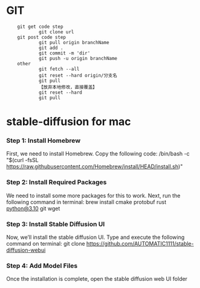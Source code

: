 # GIT
        git get code step
                git clone url
        git post code step
                git pull origin branchName
                git add .
                git commit -m 'dir'
                git push -u origin branchName
        other
                git fetch --all
                git reset --hard origin/分支名
                git pull
                【放弃本地修改，直接覆盖】
                git reset --hard
                git pull
        

# stable-diffusion for mac
### Step 1: Install Homebrew
First, we need to install Homebrew. Copy the following code:
        /bin/bash -c "$(curl -fsSL https://raw.githubusercontent.com/Homebrew/install/HEAD/install.sh)"
        
### Step 2: Install Required Packages
We need to install some more packages for this to work. Next, run the following command in terminal:
        brew install cmake protobuf rust python@3.10 git wget
        
### Step 3: Install Stable Diffusion UI
Now, we’ll install the stable diffusion UI. Type and execute the following command on terminal:
        git clone https://github.com/AUTOMATIC1111/stable-diffusion-webui

### Step 4: Add Model Files
Once the installation is complete, open the stable diffusion web UI folder
